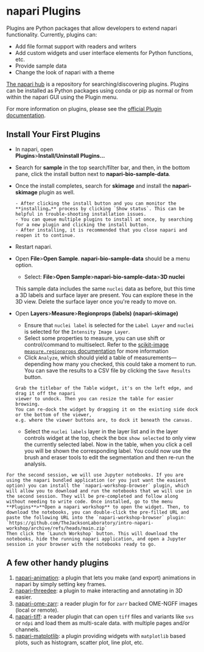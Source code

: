 # napari Plugins

Plugins are Python packages that allow developers to extend napari functionality.
Currently, plugins can:
* Add file format support with readers and writers
* Add custom widgets and user interface elements for Python functions, etc.
* Provide sample data
* Change the look of napari with a theme

[The napari hub](https://www.napari-hub.org) is a repository for searching/discovering plugins.
Plugins can be installed as Python packages using conda or pip as normal or from within the
napari GUI using the Plugin menu.

For more information on plugins, please see the [official Plugin documentation](https://napari.org/stable/plugins/index.html).

## Install Your First Plugins  
* In napari, open  
**Plugins**>**Install/Uninstall Plugins...**   
* Search for **sample** in the top search/filter bar, and then, in the bottom pane, click the install button next to **napari-bio-sample-data**.
* Once the install completes, search for **skimage** and install the **napari-skimage** plugin as well.  

    ```{note}
    - After clicking the install button and you can monitor the **installing…** process by clicking `Show status`. This can be helpful in trouble-shooting installation issues.
    - You can queue multiple plugins to install at once, by searching for a new plugin and clicking the install button.
    - After installing, it is recommended that you close napari and reopen it to continue.
    ``` 

* Restart napari. 
* Open **File**>**Open Sample**. **napari-bio-sample-data** should be a menu option.  
    * Select: **File**>**Open Sample**>**napari-bio-sample-data**>**3D nuclei**  

    This sample data includes the same `nuclei` data as before, but this time a 3D labels and surface layer
    are present. You can explore these in the 3D view. Delete the surface layer once you're ready to move
    on.
* Open **Layers**>**Measure**>**Regionprops (labels) (napari-skimage)**
    * Ensure that `nuclei label` is selected for the `Label Layer` and `nuclei` is selected
    for the `Intensity Image Layer`.
    * Select some properties to measure, you can use shift or control/command to multiselect. Refer to the [scikit-image `measure.regionprops` documentation](https://scikit-image.org/docs/stable/api/skimage.measure.html#skimage.measure.regionprops) for more information
    * Click `Analyze`, which should yield a table of measurements—depending how many you checked, this could take a moment to run. You can save the results to a CSV file by clicking the `Save Results` button.

    ```{tip}
    Grab the titlebar of the Table widget, it's on the left edge, and drag it off the napari
    viewer to undock. Then you can resize the table for easier browsing.
    You can re-dock the widget by dragging it on the existing side dock or the bottom of the viewer,
    e.g. where the viewer buttons are, to dock it beneath the canvas.
    ```

    * Select the `nuclei labels` layer in the layer list and in the layer controls widget at the top, check the box `show selected` to only view the currently
    selected label. Now in the table, when you click a cell you will be shown the corresponding label. You could now use the brush and eraser tools to edit the segmentation and then re-run the analysis.


```{tip}
For the second session, we will use Jupyter notebooks. If you are using the napari bundled application (or you just want the easiest option) you can install the `napari-workshop-browser` plugin, which will allow you to download and run the notebooks that we will use in the second session. They will be pre-completed and follow along without needing to write code. Once installed, go to the menu **Plugins**>**Open a napari workshop** to open the widget. Then, to download the notebooks, you can double-click the pre-filled URL and paste the following URL into the `napari-workshop-browser` plugin:
`https://github.com/TheJacksonLaboratory/intro-napari-workshop/archive/refs/heads/main.zip`
Then click the `Launch Workshop` button. This will download the notebooks, hide the running napari application, and open a Jupyter session in your browser with the notebooks ready to go.
```


## A few other handy plugins

1. [napari-animation](https://napari.org/napari-animation/): a plugin that lets you make
   (and export) animations in napari by simply setting key frames.
1. [napari-threedee](https://napari-threedee.github.io): a plugin to make interacting and annotating in 3D easier.
1. [napari-ome-zarr](https://www.napari-hub.org/plugins/napari-ome-zarr): a reader plugin for for `zarr` backed
   OME-NGFF images (local or remote).
1. [napari-tiff](https://www.napari-hub.org/plugins/napari-tiff): a reader plugin that can open `tiff` files and variants like `svs` or `ndpi` and load them as multi-scale data.
   with multiple pages and/or channels.
1. [napari-matplotlib](https://napari-matplotlib.github.io): a plugin providing widgets with `matplotlib` based
   plots, such as histogram, scatter plot, line plot, etc. 
   
